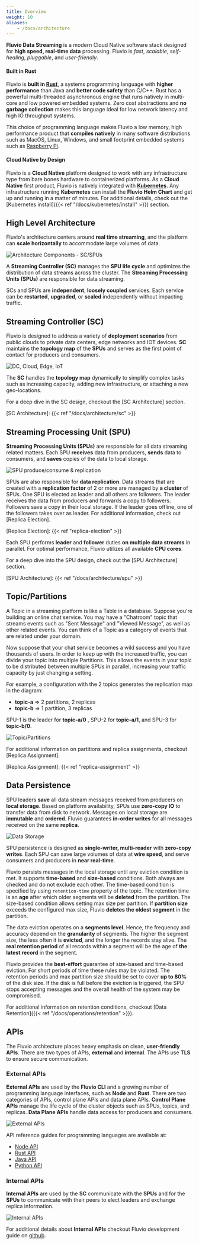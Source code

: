 ```yaml
---
title: Overview
weight: 10
aliases:
    - /docs/architecture
---
```


**Fluvio Data Streaming** is a modern Cloud Native software stack designed for **high speed, real-time data** processing. Fluvio is _fast_, _scalable_, _self-healing_, _pluggable_, and _user-friendly_.

#### Built in Rust

Fluvio is **built in <a href="https://www.rust-lang.org/" target="_blank">Rust</a>**, a systems programming language with **higher performance** than Java and **better code safety** than C/C++. Rust has a powerful multi-threaded asynchronous engine that runs natively in multi-core and low powered embedded systems. Zero cost abstractions and **no garbage collection** makes this language ideal for low network latency and high IO throughput systems.

This choice of programming language makes Fluvio a low memory, high performance product that **compiles natively** in many software distributions such as MacOS, Linux, Windows, and small footprint embedded systems such as <a href="https://www.raspberrypi.org/" target="_blank">Raspberry Pi</a>.

#### Cloud Native by Design

Fluvio is a **Cloud Native** platform designed to work with any infrastructure type from bare bones hardware to containerized platforms. As a **Cloud Native** first product, Fluvio is natively integrated with **<a href="https://kubernetes.io" target="_blank">Kubernetes</a>**. Any infrastructure running **Kubernetes** can install the **Fluvio Helm Chart** and get up and running in a matter of minutes. For additional details, check out the [Kubernetes install]({{< ref "/docs/kubernetes/install" >}}) section. 

## High Level Architecture

Fluvio's architecture centers around **real time streaming**, and the platform can **scale horizontally** to accommodate large volumes of data.

<img src="../images/sc-spu.svg"
     alt="Architecture Components - SC/SPUs"
     style="justify: center; max-width: 500px" />

A **Streaming Controller (SC)** manages the **SPU life cycle** and optimizes the distribution of data streams across the cluster. The **Streaming Processing Units (SPUs)** are responsible for data streaming.

SCs and SPUs are **independent**, **loosely coupled** services. Each service can be **restarted**, **upgraded**, or **scaled** independently without impacting traffic. 

 
## Streaming Controller (SC)

Fluvio is designed to address a variety of **deployment scenarios** from public clouds to private data centers, edge networks and IOT devices. **SC** maintains the **topology map** of the **SPUs** and serves as the first point of contact for producers and consumers.

<img src="../images/cloud-edge-iot.svg"
     alt="DC, Cloud, Edge, IoT"
     style="justify: center; max-width: 580px" />

The **SC** handles the **topology map** dynamically to simplify complex tasks such as increasing capacity, adding new infrastructure, or attaching a new geo-locations.

For a deep dive in the SC design, checkout the [SC Architecture] section.

[SC Architecture]: {{< ref "/docs/architecture/sc" >}}

## Streaming Processing Unit (SPU)

**Streaming Processing Units (SPUs)** are responsible for all data streaming related matters. Each SPU **receives** data from producers, **sends** data to consumers, and **saves** copies of the data to local storage.

<img src="../images/spus.svg"
     alt="SPU produce/consume & replication"
     style="justify: center; max-width: 330px" />

SPUs are also responsible for **data replication**. Data streams that are created with a __replication factor__ of 2 or more are managed by __a cluster__ of SPUs. One SPU is elected as leader and all others are followers. The leader receives the data from producers and forwards a copy to followers. Followers save a copy in their local storage. If the leader goes offline, one of the followers takes over as leader. For additional information, check out [Replica Election].

[Replica Election]: {{< ref "replica-election" >}}

Each SPU performs **leader** and **follower** duties **on multiple data streams** in parallel. For optimal performance, Fluvio utilizes all available **CPU cores**. 

For a deep dive into the SPU design, check out the [SPU Architecture] section.

[SPU Architecture]: {{< ref "/docs/architecture/spu" >}}

## Topic/Partitions

A Topic in a streaming platform is like a Table in a database. Suppose you're building an online chat service.
You may have a "Chatroom" topic that streams events such as "Sent Message" and "Viewed Message", as well as other
related events. You can think of a Topic as a category of events that are related under your domain.

Now suppose that your chat service becomes a wild success and you have thousands of users. In order to keep up
with the increased traffic, you can divide your topic into multiple Partitions. This allows the events in your
topic to be distributed between multiple SPUs in parallel, increasing your traffic capacity by just changing a setting.

For example, a configuration with the 2 topics generates the replication map in the diagram:

* **topic-a** => 2 partitions, 2 replicas 
* **topic-b** => 1 partition, 3 replicas

SPU-1 is the leader for **topic-a/0** , SPU-2 for **topic-a/1**, and SPU-3 for **topic-b/0**.

<img src="../images/topic-partition.svg"
     alt="Topic/Partitions"
     style="justify: center; max-width: 650px" />

For additional information on partitions and replica assignments, checkout [Replica Assignment].

[Replica Assignment]: {{< ref "replica-assignment" >}}

## Data Persistence

SPU leaders **save** all data stream messages received from producers on **local storage**. Based on platform availability, SPUs use **zero-copy IO** to transfer data from disk to network. Messages on local storage are **immutable** and **ordered**. Fluvio guarantees **in-order writes** for all messages received on the same **replica**.

<img src="../images/storage.svg"
     alt="Data Storage"
     style="justify: center; max-width: 720px" />

SPU persistence is designed as **single-writer, multi-reader** with **zero-copy writes**. Each SPU can save large volumes of data at **wire speed**, and serve consumers and producers in **near real-time**.  

Fluvio persists messages in the local storage until any eviction condition is met. It supports **time-based** and 
**size-based** conditions. Both always are checked and do not exclude each other. The time-based condition 
is specified by using `retention-time` property of the topic. The retention time is an **age** after which older 
segments will be **deleted** from the partition. The size-based condition allows setting max size per partition. 
If **partition size** exceeds the configured max size, Fluvio **deletes the oldest segment** in the partition.

The data eviction operates on a **segments level**. Hence, the frequency and accuracy depend on the **granularity** of 
segments. The higher the segment size, the less often it is **evicted**, and the longer the records stay alive. 
The **real retention period** of all records within a segment will be the age of **the latest record** in the segment.

Fluvio provides the **best-effort** guarantee of size-based and time-based eviction. For short periods of time these 
rules may be violated. The retention periods and max partition size should be set to cover **up to 80%** of the disk size.
If the disk is full before the eviction is triggered, the SPU stops accepting messages and the overall health of the 
system may be compromised.

For additional information on retention conditions, checkout [Data Retention]({{< ref "/docs/operations/retention" >}}).

## APIs

The Fluvio architecture places heavy emphasis on clean, **user-friendly APIs**. There are two types of APIs, **external** and **internal**. The APIs use **TLS** to ensure secure communication. 

### External APIs

**External APIs** are used by the **Fluvio CLI** and a growing number of programming language interfaces, such as **Node** and **Rust**. There are two categories of APIs, control plane APIs and data plane APIs. **Control Plane APIs** manage the life cycle of the cluster objects such as SPUs, topics, and replicas. **Data Plane APIs** handle data access for producers and consumers.

<img src="../images/external-api.svg"
     alt="External APIs"
     style="justify: center; max-width: 500px" />

API reference guides for programming languages are available at: 

* <a href="https://infinyon.github.io/fluvio-client-node/" target="_blank">Node API</a> 
* <a href="https://docs.rs/fluvio/" target="_blank">Rust API</a>
* <a href="https://infinyon.github.io/fluvio-client-java/com/infinyon/fluvio/package-summary.html" target="_blank">Java API</a>
* <a href="https://infinyon.github.io/fluvio-client-python/fluvio.html" target="_blank">Python API</a>

### Internal APIs

**Internal APIs** are used by the **SC** communicate with the **SPUs** and for the **SPUs** to communicate with their peers to elect leaders and exchange replica information. 

<img src="../images/internal-apis.svg"
     alt="Internal APIs"
     style="justify: center; max-width: 500px" />

For additional details about **Internal APIs** checkout Fluvio development guide on <a href="https://github.com/infinyon/fluvio" target="_blank">github</a>.
